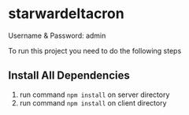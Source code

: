 # starwardeltacron

Username & Password: admin

To run this project you need to do the following steps

## Install All Dependencies

1. run command ``` npm install ``` on server directory
2. run command ``` npm install ``` on client directory
